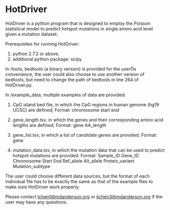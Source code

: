 # HotDriver
HotDriver is a python program that is designed to employ the Poisson statistical model to predict hotspot mutations in single amino acid level given a mutation dataset.

Prerequisites for running HotDriver:
1. python 2.7.2 or above;
2. additional python package: scipy

In /tools, bedtools (a binary version) is provided for the userÕs convenience, the user could also choose to use another version of bedtools, but need to change the path of bedtools in line 264 of HotDriver.py.

In /example_data, multiple examples of data are provided.
1) CpG island bed file, in which the CpG regions in human genome (hg19 UCSC) are defined;
Format: 
chromosome	start	end

2) gene_length.tsv, in which the genes and their corresponding amino acid lengths are defined;
Format: 
gene	AA_length

3) gene_list.tsv, in which a list of candidate genes are provided;
Format:
gene

4) mutation_data.tsv, in which the mutation data that can be used to predict hotspot mutations are provided.
Format:
Sample_ID	Gene_ID	Chromosome	Start	End	Ref_allele	Alt_allele	Protein_variant	Mutation_subtype
	
The user could choose different data sources, but the format of each individual file has to be exactly the same as that of the example files to make sure HotDriver work properly.

Please contact tchen1@mdanderson.org or kchen3@mdanderson.org if the user may have any questions.
